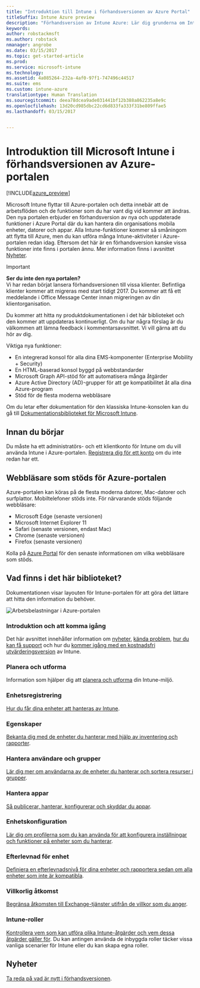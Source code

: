 ```yaml
---
title: "Introduktion till Intune i förhandsversionen av Azure Portal"
titleSuffix: Intune Azure preview
description: "Förhandsversion av Intune Azure: Lär dig grunderna om Intune i förhandsversionen av Azure-portalen och hur det kan hjälpa dig att hantera dina enheter."
keywords: 
author: robstackmsft
ms.author: robstack
nmanager: angrobe
ms.date: 03/15/2017
ms.topic: get-started-article
ms.prod: 
ms.service: microsoft-intune
ms.technology: 
ms.assetid: 4a085264-232a-4af0-97f1-747496c44517
ms.suite: ems
ms.custom: intune-azure
translationtype: Human Translation
ms.sourcegitcommit: deea78dcea9ade031441bf12b388a862235a8e9c
ms.openlocfilehash: 13d20cd985dbc22cd6d833fa333f31be809ffae5
ms.lasthandoff: 03/15/2017


---
```



# <a name="introduction-to-microsoft-intune-in-the-azure-portal-preview"></a>Introduktion till Microsoft Intune i förhandsversionen av Azure-portalen


[!INCLUDE[azure_preview](../includes/azure_preview.md)]

Microsoft Intune flyttar till Azure-portalen och detta innebär att de arbetsflöden och de funktioner som du har vant dig vid kommer att ändras.
Den nya portalen erbjuder en förhandsversion av nya och uppdaterade funktioner i Azure Portal där du kan hantera din organisations mobila enheter, datorer och appar.
Alla Intune-funktioner kommer så småningom att flytta till Azure, men du kan utföra många Intune-aktiviteter i Azure-portalen redan idag. Eftersom det här är en förhandsversion kanske vissa funktioner inte finns i portalen ännu. Mer information finns i avsnittet [Nyheter](#what's-new).

> [!IMPORTANT]
> **Ser du inte den nya portalen?**<br>
> Vi har redan börjat lansera förhandsversionen till vissa klienter. Befintliga klienter kommer att migreras med start tidigt 2017. Du kommer att få ett meddelande i Office Message Center innan migreringen av din klientorganisation.


Du kommer att hitta ny produktdokumentationen i det här biblioteket och den kommer att uppdateras kontinuerligt. Om du har några förslag är du välkommen att lämna feedback i kommentarsavsnittet. Vi vill gärna att du hör av dig.

<!--- You can view the new Intune technical preview console in Azure at [portal.azure.com]. --->

Viktiga nya funktioner:

- En integrerad konsol för alla dina EMS-komponenter (Enterprise Mobility + Security)
- En HTML-baserad konsol byggd på webbstandarder
- Microsoft Graph API-stöd för att automatisera många åtgärder
- Azure Active Directory (AD)-grupper för att ge kompatibilitet åt alla dina Azure-program
- Stöd för de flesta moderna webbläsare

Om du letar efter dokumentation för den klassiska Intune-konsolen kan du gå till [Dokumentationsbiblioteket för Microsoft Intune](https://docs.microsoft.com/en-us/intune/).

## <a name="before-you-start"></a>Innan du börjar

Du måste ha ett administratörs- och ett klientkonto för Intune om du vill använda Intune i Azure-portalen. [Registrera dig för ett konto](https://portal.office.com/Signup/Signup.aspx?OfferId=40BE278A-DFD1-470a-9EF7-9F2596EA7FF9&dl=INTUNE_A&ali=1#0%20) om du inte redan har ett.

## <a name="supported-web-browsers-for-the-azure-portal"></a>Webbläsare som stöds för Azure-portalen

Azure-portalen kan köras på de flesta moderna datorer, Mac-datorer och surfplattor. Mobiltelefoner stöds inte.
För närvarande stöds följande webbläsare:

- Microsoft Edge (senaste versionen)
- Microsoft Internet Explorer 11
- Safari (senaste versionen, endast Mac)
- Chrome (senaste versionen)
- Firefox (senaste versionen)

Kolla på [Azure Portal](https://docs.microsoft.com/azure/azure-preview-portal-supported-browsers-devices) för den senaste informationen om vilka webbläsare som stöds.

## <a name="whats-in-this-library"></a>Vad finns i det här biblioteket?

Dokumentationen visar layouten för Intune-portalen för att göra det lättare att hitta den information du behöver.

![Arbetsbelastningar i Azure-portalen](./media/azure-portal-workloads.png)

### <a name="introduction-and-get-started"></a>Introduktion och att komma igång
Det här avsnittet innehåller information om [nyheter](/intune-azure/introduction/whats-new), [kända problem](/intune-azure/introduction/known-issues-in-the-intune-preview), [hur du kan få support](/intune-azure/introduction/how-to-get-support-for-microsoft-intune) och hur du [kommer igång med en kostnadsfri utvärderingsversion](/intune-azure/introduction/sign-up-free-trial-microsoft-intune) av Intune.
### <a name="plan-and-design"></a>Planera och utforma
Information som hjälper dig att [planera och utforma](/intune-azure/plan-and-design/get-started) din Intune-miljö.
### <a name="device-enrollment"></a>Enhetsregistrering
[Hur du får dina enheter att hanteras av Intune](/intune-azure/enroll-devices/what-is).
### <a name="devices"></a>Egenskaper
[Bekanta dig med de enheter du hanterar med hjälp av inventering och rapporter](/intune-azure/manage-devices/what-is).
### <a name="manage-users-and-groups"></a>Hantera användare och grupper
[Lär dig mer om användarna av de enheter du hanterar och sortera resurser i grupper](/intune-azure/manage-users/what-is).
### <a name="manage-apps"></a>Hantera appar
[Så publicerar, hanterar, konfigurerar och skyddar du appar](/intune-azure/manage-apps/what-is-app-management).
### <a name="device-configuration"></a>Enhetskonfiguration
[Lär dig om profilerna som du kan använda för att konfigurera inställningar och funktioner på enheter som du hanterar](/intune-azure/configure-devices/what-are-device-profiles).
### <a name="device-compliance"></a>Efterlevnad för enhet
[Definiera en efterlevnadsnivå för dina enheter och rapportera sedan om alla enheter som inte är kompatibla](/intune-azure/set-device-compliance/what-is-device-compliance).
### <a name="conditional-access"></a>Villkorlig åtkomst
[Begränsa åtkomsten till Exchange-tjänster utifrån de villkor som du anger](/intune-azure/conditional-access/what-is-conditional-access).
### <a name="intune-roles"></a>Intune-roller
[Kontrollera vem som kan utföra olika Intune-åtgärder och vem dessa åtgärder gäller för](/intune-azure/access-control/role-based-access-control). Du kan antingen använda de inbyggda roller täcker vissa vanliga scenarier för Intune eller du kan skapa egna roller.



## <a name="whats-new"></a>Nyheter

[Ta reda på vad är nytt i förhandsversionen](/intune-azure/introduction/whats-new).

